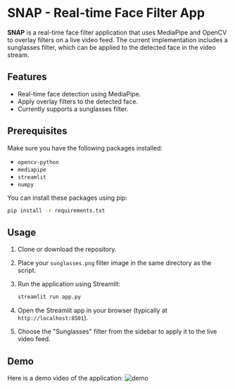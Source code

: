 # SNAP - Real-time Face Filter App

**SNAP** is a real-time face filter application that uses MediaPipe and OpenCV to overlay filters on a live video feed. The current implementation includes a sunglasses filter, which can be applied to the detected face in the video stream.

## Features

- Real-time face detection using MediaPipe.
- Apply overlay filters to the detected face.
- Currently supports a sunglasses filter.

## Prerequisites

Make sure you have the following packages installed:
- `opencv-python`
- `mediapipe`
- `streamlit`
- `numpy`

You can install these packages using pip:

```bash
pip install -r requirements.txt
```

## Usage

1. Clone or download the repository.
2. Place your `sunglasses.png` filter image in the same directory as the script.
3. Run the application using Streamlit:

   ```bash
   streamlit run app.py
   ```

4. Open the Streamlit app in your browser (typically at `http://localhost:8501`).

5. Choose the "Sunglasses" filter from the sidebar to apply it to the live video feed.

## Demo

Here is a demo video of the application:
![demo](demo.gif)
